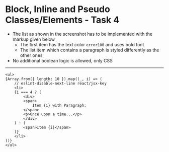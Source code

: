 # Block, Inline and Pseudo Classes/Elements - Task 4

- The list as shown in the screenshot has to be implemented with the markup
  given below
  - The first item has the text color `error100` and uses bold font
  - The list item which contains a paragraph is styled differently as the other
    ones
- No additional boolean logic is allowed, only CSS

---

    <ul>
    {Array.from({ length: 10 }).map((_, i) => (
        // eslint-disable-next-line react/jsx-key
        <li>
        {i === 4 ? (
            <div>
            <span>
                Item {i} with Paragraph:
            </span>
            <p>Once upon a time...</p>
            </div>
        ) : (
            <span>Item {i}</span>
        )}
        </li>
    ))}
    </ul>
